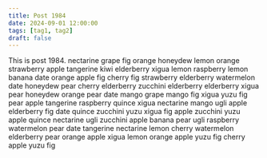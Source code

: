 ```yaml
---
title: Post 1984
date: 2024-09-01 12:00:00
tags: [tag1, tag2]
draft: false
---
```

This is post 1984.
nectarine
grape
fig
orange
honeydew
lemon
orange
strawberry
apple
tangerine
kiwi
elderberry
xigua
lemon
raspberry
lemon
banana
date
orange
apple
fig
cherry
fig
strawberry
elderberry
watermelon
date
honeydew
pear
cherry
elderberry
zucchini
elderberry
elderberry
xigua
pear
honeydew
orange
pear
date
mango
grape
mango
fig
xigua
yuzu
fig
pear
apple
tangerine
raspberry
quince
xigua
nectarine
mango
ugli
apple
elderberry
fig
date
quince
zucchini
yuzu
xigua
fig
apple
zucchini
yuzu
apple
quince
nectarine
ugli
zucchini
apple
banana
pear
ugli
raspberry
watermelon
pear
date
tangerine
nectarine
lemon
cherry
watermelon
elderberry
pear
orange
apple
xigua
lemon
orange
apple
yuzu
fig
cherry
apple
yuzu
fig
